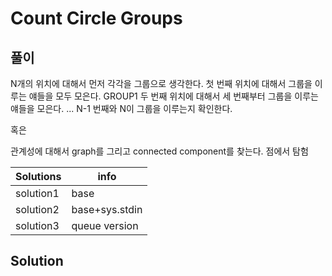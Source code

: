 # Count Circle Groups


## 풀이

N개의 위치에 대해서 먼저 각각을 그룹으로 생각한다. 
첫 번째 위치에 대해서 그룹을 이루는 얘들을 모두 모은다. GROUP1
두 번째 위치에 대해서 세 번째부터 그룹을 이루는 얘들을 모은다. 
...
N-1 번째와 N이 그룹을 이루는지 확인한다. 


혹은

관계성에 대해서 graph를 그리고 connected component를 찾는다. 
점에서 탐험

|Solutions | info|
|---|---|
|solution1|base|
|solution2|base+sys.stdin|
|solution3|queue version|


## Solution
```python


```
